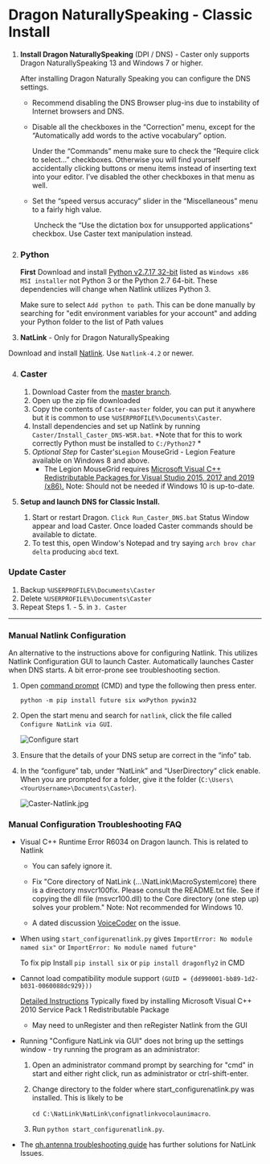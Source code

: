 # Dragon NaturallySpeaking - Classic Install

1. **Install Dragon NaturallySpeaking** (DPI / DNS) - Caster only supports Dragon NaturallySpeaking 13 and Windows 7 or higher.

   After installing Dragon Naturally Speaking you can configure the DNS settings.

   - Recommend disabling the DNS Browser plug-ins due to instability of Internet browsers and DNS.

   - Disable all the checkboxes in the “Correction” menu, except for the “Automatically add words to the active vocabulary” option.

        Under the “Commands” menu make sure to check the “Require click to select…” checkboxes. Otherwise you will find yourself accidentally clicking buttons or menu items instead of inserting text into your editor. I’ve disabled the other checkboxes in that menu as well.

   - Set the “speed versus accuracy” slider in the “Miscellaneous” menu to a fairly high value.

     ​    Uncheck the “Use the dictation box for unsupported applications” checkbox. Use Caster text manipulation instead.

2. ### Python

   **First** Download and install [Python v2.7.17 32-bit](https://www.python.org/downloads/release/python-2717/) listed as `Windows x86 MSI installer` not Python 3 or the Python 2.7 64-bit. These dependencies will change when Natlink utilizes Python 3.

   Make sure to select `Add python to path`. This can be done manually by searching for "edit environment variables for your account" and adding your Python folder to the list of Path values

   

3.  **NatLink**  - Only for Dragon NaturallySpeaking

   Download and install [Natlink](https://sourceforge.net/projects/natlink/files/natlink/natlink4.2/). Use `Natlink-4.2` or newer.

   

4. ### Caster
   1. Download Caster from the [master branch](https://github.com/dictation-toolbox/Caster/archive/master.zip).
   2. Open up the zip file downloaded
   3. Copy the contents of `Caster-master` folder, you can put it anywhere but it is common to use `%USERPROFILE%\Documents\Caster`.
   4. Install dependencies and set up Natlink by running `Caster/Install_Caster_DNS-WSR.bat`. *Note that for this to work correctly Python must be installed to `C:/Python27` *
   5. *Optional Step* for Caster's`Legion` MouseGrid - Legion Feature available on Windows 8 and above.
      - The Legion MouseGrid requires [Microsoft Visual C++ Redistributable Packages for Visual Studio 2015, 2017 and 2019 (x86).](https://support.microsoft.com/en-nz/help/2977003/the-latest-supported-visual-c-downloads) Note: Should not be needed if Windows 10 is up-to-date.

   
   
5. **Setup and launch DNS for Classic Install.**

   1. Start or restart Dragon. `Click Run_Caster_DNS.bat` Status Window appear and load Caster.  Once loaded Caster commands should be available to dictate.
   2. To test this, open Window's Notepad and try saying `arch brov char delta` producing `abcd` text.

### Update Caster
  1. Backup `%USERPROFILE%\Documents\Caster`
  2. Delete `%USERPROFILE%\Documents\Caster`
  3. Repeat Steps 1. - 5. in `3. Caster`

------

### Manual Natlink Configuration 

An alternative to the instructions above for configuring Natlink. This utilizes Natlink Configuration GUI to launch Caster. Automatically launches Caster when DNS starts. A bit error-prone see troubleshooting section. 

1. Open [command prompt](https://www.wikihow.com/Open-the-Command-Prompt-in-Windows) (CMD) and type the following then press enter.

   `python -m pip install future six wxPython pywin32`

2. Open the start menu and search for `natlink`, click the file called `Configure NatLink via GUI`.

   ![Configure start](https://mathfly.org/images/configure_start.png)

3. Ensure that the details of your DNS setup are correct in the “info” tab.
4. In the “configure” tab, under “NatLink” and “UserDirectory” click enable. When you are prompted for a folder, give it the folder (`C:\Users\<YourUsername>\Documents\Caster`).

   ![Caster-Natlink.jpg](https://i.postimg.cc/d1jN4xcw/Caster-Natlink.jpg)


### Manual Configuration Troubleshooting FAQ

- Visual C++ Runtime Error R6034 on Dragon launch. This is related to Natlink

  - You can safely ignore it.

  - Fix "Core directory of NatLink (...\NatLink\MacroSystem\core) there is a directory msvcr100fix. Please consult the README.txt file. See if copying the dll file (msvcr100.dll) to the Core directory (one step up) solves your problem."  Note: Not recommended for Windows 10.
  - A dated discussion [VoiceCoder](https://groups.yahoo.com/neo/groups/VoiceCoder/conversations/topics/7925) on the issue.

- When using `start_configurenatlink.py` gives  `ImportError: No module named six"` or `ImportError: No module named future"`

  To fix pip Install  `pip install six` or `pip install dragonfly2` in CMD

- Cannot load compatibility module support `(GUID = {dd990001-bb89-1d2-b031-0060088dc929}))`

  [Detailed Instructions](https://qh.antenna.nl/unimacro/installation/problemswithinstallation.html) Typically fixed by installing Microsoft Visual C++ 2010 Service Pack 1 Redistributable Package

  - May need to unRegister and then reRegister Natlink from the GUI

- Running "Configure NatLink via GUI" does not bring up the settings window - try running the program as an administrator:

  1. Open an administrator command prompt by searching for "cmd" in start and either right click, run as administrator or ctrl-shift-enter.
  2. Change directory to the folder where start_configurenatlink.py was installed. This is likely to be 

     `cd C:\NatLink\NatLink\confignatlinkvocolaunimacro`.

  3. Run `python start_configurenatlink.py`.

- The [qh.antenna troubleshooting guide](https://qh.antenna.nl/unimacro/installation/problemswithinstallation.html) has further solutions for NatLink Issues.
